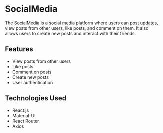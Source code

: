 # SocialMedia

The SocialMedia is a social media platform where users can post updates, view posts from other users, like posts, and comment on them. It also allows users to create new posts and interact with their friends.

## Features

- View posts from other users
- Like posts
- Comment on posts
- Create new posts
- User authentication

## Technologies Used

- React.js
- Material-UI
- React Router
- Axios

